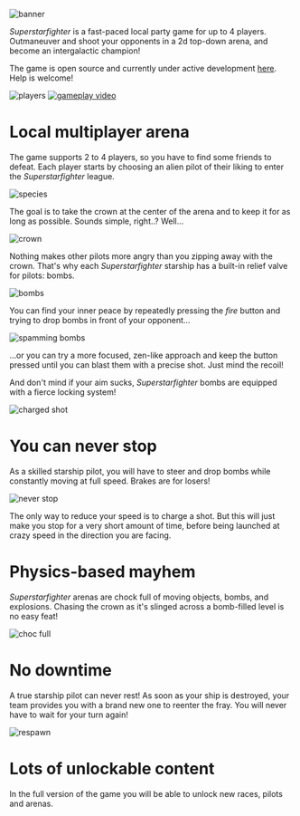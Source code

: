 ![banner](banner.gif)

*Superstarfighter* is a fast-paced local party game for up to 4 players. Outmaneuver and shoot your opponents in a 2d top-down arena, and become an intergalactic champion!

The game is open source and currently under active development [here](https://github.com/notapixelstudio/superstarfighter). Help is welcome!

![players](https://pbs.twimg.com/media/DpdYUS_WwAAlTdv.jpg:small)
[![gameplay video](http://img.youtube.com/vi/jl5VKzsDDiY/0.jpg)](http://www.youtube.com/watch?v=jl5VKzsDDiY)

# Local multiplayer arena
The game supports 2 to 4 players, so you have to find some friends to defeat. Each player starts by choosing an alien pilot of their liking to enter the *Superstarfighter* league.

![species](species_mini.png)

The goal is to take the crown at the center of the arena and to keep it for as long as possible. Sounds simple, right..? Well...

![crown](crown_taking.gif)

Nothing makes other pilots more angry than you zipping away with the crown. That's why each *Superstarfighter* starship has a built-in relief valve for pilots: bombs.

![bombs](bombs.gif)

You can find your inner peace by repeatedly pressing the *fire* button and trying to drop bombs in front of your opponent...

![spamming bombs](bbbombs.gif)

...or you can try a more focused, zen-like approach and keep the button pressed until you can blast them with a precise shot. Just mind the recoil!

And don't mind if your aim sucks, *Superstarfighter* bombs are equipped with a fierce locking system!

![charged shot](charged_shot.gif)

# You can never stop
As a skilled starship pilot, you will have to steer and drop bombs while constantly moving at full speed. Brakes are for losers!

![never stop](never_stop.gif)

The only way to reduce your speed is to charge a shot. But this will just make you stop for a very short amount of time, before being launched at crazy speed in the direction you are facing.

# Physics-based mayhem
*Superstarfighter* arenas are chock full of moving objects, bombs, and explosions. Chasing the crown as it's slinged across a bomb-filled level is no easy feat!

![choc full](choc_full.gif)

# No downtime
A true starship pilot can never rest! As soon as your ship is destroyed, your team provides you with a brand new one to reenter the fray. You will never have to wait for your turn again!

![respawn](respawn.gif)

# Lots of unlockable content
In the full version of the game you will be able to unlock new races, pilots and arenas.
